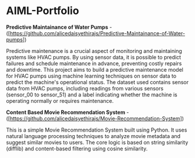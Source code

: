 # AIML-Portfolio

**Predictive Maintainance of Water Pumps** - ([https://github.com/alicedaisyethirajs/Predictive-Maintainance-of-Water-pumps])

Predictive maintenance is a crucial aspect of monitoring and maintaining systems like HVAC pumps. By using sensor data, it is possible to predict failures and schedule maintenance in advance, preventing costly repairs and downtime. This project aims to build a predictive maintenance model for HVAC pumps using machine learning techniques on sensor data to predict the machine's operational status. The dataset used contains sensor data from HVAC pumps, including readings from various sensors (sensor_00 to sensor_51) and a label indicating whether the machine is operating normally or requires maintenance.

**Content Based Movie Recommendation System** - ([https://github.com/alicedaisyethirajs/Movie-Recommendation-System])

This is a simple Movie Recommendation System built using Python. It uses natural language processing techniques to analyze movie metadata and suggest similar movies to users. The core logic is based on string similarity (difflib) and content-based filtering using cosine similarity.
